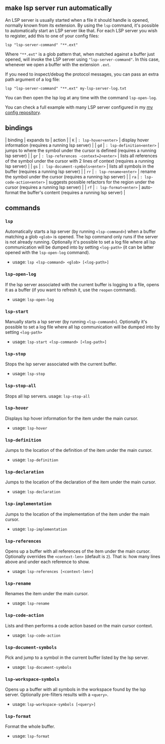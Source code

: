 
## make lsp server run automatically
An LSP server is usually started when a file it should handle is opened, normally known from its extension.
By using the `lsp` command, it's possible to automatically start an LSP server like that.
For each LSP server you wish to register, add this to one of your config files:
```
lsp "lsp-server-command" "**.ext"
```
Where `"**.ext"` is a glob pattern that, when matched against a buffer just opened,
will invoke the LSP server using `"lsp-server-command"`.
In this case, whenever we open a buffer with the extension `.ext`.

If you need to inspect/debug the protocol messages, you can pass an extra path argument of a log file:
```
lsp "lsp-server-command" "**.ext" my-lsp-server-log.txt
```

You can then open the lsp log at any time with the command `lsp-open-log`.

You can check a full example with many LSP server configured in my
[my config repository](https://github.com/vamolessa/pepper-config/blob/master/init.pp#L3).

## bindings

| binding | expands to | action |
| `K` | `: lsp-hover<enter>` | display hover information (requires a running lsp server) |
| `gd` | `: lsp-definition<enter>` | jumps to where the symbol under the cursor is defined (requires a running lsp server) |
| `gr` | `: lsp-references -context=2<enter>` | lists all references of the symbol under the cursor with 2 lines of context (requires a running lsp server) |
| `gs` | `: lsp-document-symbols<enter>` | lists all symbols in the buffer (requires a running lsp server) |
| `rr` | `: lsp-rename<enter>` | rename the symbol under the cursor (requires a running lsp server) |
| `ra` | `: lsp-code-action<enter>` | suggests possible refactors for the region under the cursor (requires a running lsp server) |
| `rf` | `: lsp-format<enter>` | auto-format the buffer's content (requires a running lsp server) |

## commands

### `lsp`
Automatically starts a lsp server (by running `<lsp-command>`) when a buffer matching a glob `<glob>` is opened.
The lsp command only runs if the server is not already running.
Optionally it's possible to set a log file where all lsp communication will be dumped into by setting `<log-path>`
(it can be latter opened with the `lsp-open-log` command).
- usage: `lsp <lsp-command> <glob> [<log-path>]`

### `lsp-open-log`
If the lsp server associated with the current buffer is logging to a file, opens it as a buffer
(if you want to refresh it, use the `reopen` command).
- usage: `lsp-open-log`

### `lsp-start`
Manually starts a lsp server (by running `<lsp-command>`).
Optionally it's possible to set a log file where all lsp communication will be dumped into by setting `<log-path>`
- usage: `lsp-start <lsp-command> [<log-path>]`

### `lsp-stop`
Stops the lsp server associated with the current buffer.
- usage: `lsp-stop`

### `lsp-stop-all`
Stops all lsp servers.
usage: `lsp-stop-all`

### `lsp-hover`
Displays lsp hover information for the item under the main cursor.
- usage: `lsp-hover`

### `lsp-definition`
Jumps to the location of the definition of the item under the main cursor.
- usage: `lsp-definition`

### `lsp-declaration`
Jumps to the location of the declaration of the item under the main cursor.
- usage: `lsp-declaration`

### `lsp-implementation`
Jumps to the location of the implementation of the item under the main cursor.
- usage: `lsp-implementation`

### `lsp-references`
Opens up a buffer with all references of the item under the main cursor.
Optionally overrides the `<context-len>` (default is `2`). That is: how many lines above and under each reference to show.
- usage: `lsp-references [<context-len>]`

### `lsp-rename`
Renames the item under the main cursor.
- usage: `lsp-rename`

### `lsp-code-action`
Lists and then performs a code action based on the main cursor context.
- usage: `lsp-code-action`

### `lsp-document-symbols`
Pick and jump to a symbol in the current buffer listed by the lsp server.
- usage: `lsp-document-symbols`

### `lsp-workspace-symbols`
Opens up a buffer with all symbols in the workspace found by the lsp server.
Optionally pre-filters results with a `<query>`.
- usage: `lsp-workspace-symbols [<query>]`

### `lsp-format`
Format the whole buffer.
- usage: `lsp-format`
